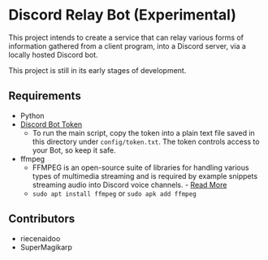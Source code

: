 # Discord Relay Bot (Experimental)

This project intends to create a service that can relay various
forms of information gathered from a client program,
into a Discord server, via a locally hosted Discord bot.

This project is still in its early stages of development.

## Requirements

- Python
- [Discord Bot Token](https://discord.com/developers/applications)
  - To run the main script, copy the token into a plain text file saved in this
    directory under `config/token.txt`. The token controls access
    to your Bot, so keep it safe.
- ffmpeg
  - FFMPEG is an open-source suite of libraries for handling various types
    of multimedia streaming and is required by example snippets
    streaming audio into Discord voice channels. - [Read More](https://ffmpeg.org/)
  - `sudo apt install ffmpeg` or `sudo apk add ffmpeg`


## Contributors

- riecenaidoo
- SuperMagikarp
